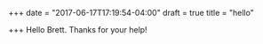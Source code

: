 +++
date = "2017-06-17T17:19:54-04:00"
draft = true
title = "hello"

+++
Hello Brett. Thanks for your help!
